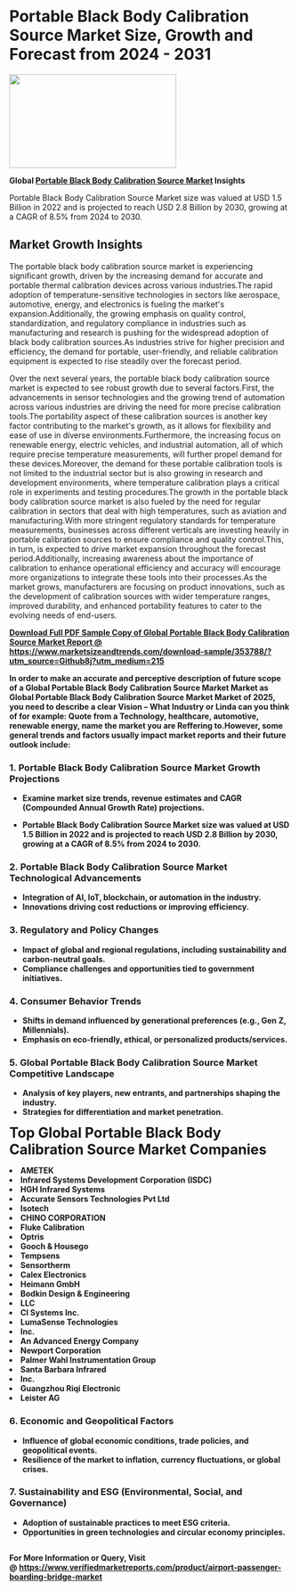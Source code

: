 <H1>Portable Black Body Calibration Source Market Size, Growth and Forecast from 2024 - 2031</H1><img class="aligncenter size-medium wp-image-584254" src="https://thirdeyenews.in/wp-content/uploads/2024/09/Global-Market-Research-300x168.jpeg" alt="" width="300" height="168" /><p><strong>Global&nbsp;<a href="https://www.marketsizeandtrends.com/download-sample/353788/?utm_source=Github8j?utm_medium=215">Portable Black Body Calibration Source Market</a> Insights</strong></p><p>Portable Black Body Calibration Source Market size was valued at USD 1.5 Billion in 2022 and is projected to reach USD 2.8 Billion by 2030, growing at a CAGR of 8.5% from 2024 to 2030.</p><p><h2>Market Growth Insights</h2> <p>The portable black body calibration source market is experiencing significant growth, driven by the increasing demand for accurate and portable thermal calibration devices across various industries.The rapid adoption of temperature-sensitive technologies in sectors like aerospace, automotive, energy, and electronics is fueling the market's expansion.Additionally, the growing emphasis on quality control, standardization, and regulatory compliance in industries such as manufacturing and research is pushing for the widespread adoption of black body calibration sources.As industries strive for higher precision and efficiency, the demand for portable, user-friendly, and reliable calibration equipment is expected to rise steadily over the forecast period.</p> <p><strong><a href="#"></a></strong></p> <p>Over the next several years, the portable black body calibration source market is expected to see robust growth due to several factors.First, the advancements in sensor technologies and the growing trend of automation across various industries are driving the need for more precise calibration tools.The portability aspect of these calibration sources is another key factor contributing to the market's growth, as it allows for flexibility and ease of use in diverse environments.Furthermore, the increasing focus on renewable energy, electric vehicles, and industrial automation, all of which require precise temperature measurements, will further propel demand for these devices.Moreover, the demand for these portable calibration tools is not limited to the industrial sector but is also growing in research and development environments, where temperature calibration plays a critical role in experiments and testing procedures.The growth in the portable black body calibration source market is also fueled by the need for regular calibration in sectors that deal with high temperatures, such as aviation and manufacturing.With more stringent regulatory standards for temperature measurements, businesses across different verticals are investing heavily in portable calibration sources to ensure compliance and quality control.This, in turn, is expected to drive market expansion throughout the forecast period.Additionally, increasing awareness about the importance of calibration to enhance operational efficiency and accuracy will encourage more organizations to integrate these tools into their processes.As the market grows, manufacturers are focusing on product innovations, such as the development of calibration sources with wider temperature ranges, improved durability, and enhanced portability features to cater to the evolving needs of end-users.</p> <p><strong><a href="#"></p><p><span class=""><strong>Download Full PDF Sample Copy of Global Portable Black Body Calibration Source Market Report</strong> @ <a href="https://www.marketsizeandtrends.com/download-sample/353788/?utm_source=Github8j?utm_medium=215" target="_blank">https://www.marketsizeandtrends.com/download-sample/353788/?utm_source=Github8j?utm_medium=215</a></span></p><p>In order to make an accurate and perceptive description of future scope of a Global&nbsp;Portable Black Body Calibration Source Market Market as Global&nbsp;Portable Black Body Calibration Source Market Market of 2025, you need to describe a clear Vision &ndash; What Industry or Linda can you think of for example: Quote from a Technology, healthcare, automotive, renewable energy, name the market you are Reffering to.However, some general trends and factors usually impact market reports and their future outlook include:</p><h3>1.&nbsp;<strong>Portable Black Body Calibration Source Market Growth Projections</strong></h3><ul><li>Examine market size trends, revenue estimates and CAGR (Compounded Annual Growth Rate) projections.</li><li><p>Portable Black Body Calibration Source Market size was valued at USD 1.5 Billion in 2022 and is projected to reach USD 2.8 Billion by 2030, growing at a CAGR of 8.5% from 2024 to 2030.</p></li></ul><h3>2.&nbsp;<strong>Portable Black Body Calibration Source Market Technological Advancements</strong></h3><ul><li>Integration of AI, IoT, blockchain, or automation in the industry.</li><li>Innovations driving cost reductions or improving efficiency.</li></ul><h3>3.&nbsp;<strong>Regulatory and Policy Changes</strong></h3><ul><li>Impact of global and regional regulations, including sustainability and carbon-neutral goals.</li><li>Compliance challenges and opportunities tied to government initiatives.</li></ul><h3>4.&nbsp;<strong>Consumer Behavior Trends</strong></h3><ul><li>Shifts in demand influenced by generational preferences (e.g., Gen Z, Millennials).</li><li>Emphasis on eco-friendly, ethical, or personalized products/services.</li></ul><h3>5.&nbsp;<strong>Global Portable Black Body Calibration Source Market Competitive Landscape</strong></h3><ul><li>Analysis of key players, new entrants, and partnerships shaping the industry.</li><li>Strategies for differentiation and market penetration.</li></ul><p data-pm-slice="1 1 []"><span style="color: inherit; font-family: inherit; font-size: 25px;">Top Global Portable Black Body Calibration Source Market Companies</span></p><div class="" data-test-id=""><p><li>AMETEK</li><li> Infrared Systems Development Corporation (ISDC)</li><li> HGH Infrared Systems</li><li> Accurate Sensors Technologies Pvt Ltd</li><li> Isotech</li><li> CHINO CORPORATION</li><li> Fluke Calibration</li><li> Optris</li><li> Gooch & Housego</li><li> Tempsens</li><li> Sensortherm</li><li> Calex Electronics</li><li> Heimann GmbH</li><li> Bodkin Design & Engineering</li><li> LLC</li><li> CI Systems Inc.</li><li> LumaSense Technologies</li><li> Inc.</li><li> An Advanced Energy Company</li><li> Newport Corporation</li><li> Palmer Wahl Instrumentation Group</li><li> Santa Barbara Infrared</li><li> Inc.</li><li> Guangzhou Riqi Electronic</li><li> Leister AG</li></p></div><h3>6.&nbsp;<strong>Economic and Geopolitical Factors</strong></h3><ul><li>Influence of global economic conditions, trade policies, and geopolitical events.</li><li>Resilience of the market to inflation, currency fluctuations, or global crises.</li></ul><h3>7.&nbsp;<strong>Sustainability and ESG (Environmental, Social, and Governance)</strong></h3><ul><li>Adoption of sustainable practices to meet ESG criteria.</li><li>Opportunities in green technologies and circular economy principles.</li></ul><h2><strong style="font-size: 14px;">For More Information or Query, Visit @&nbsp;</strong><a style="background-color: #ffffff; font-size: 14px;" href="https://www.marketsizeandtrends.com/report/portable-black-body-calibration-source-market/" target="_blank">https://www.verifiedmarketreports.com/product/airport-passenger-boarding-bridge-market</a></h2>